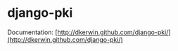 django-pki
==========

Documentation: [http://dkerwin.github.com/django-pki/](http://dkerwin.github.com/django-pki/)
